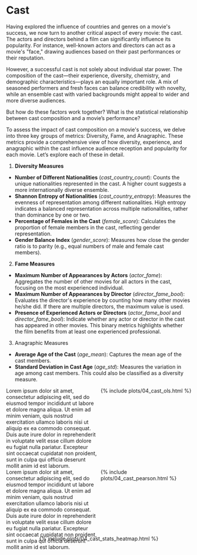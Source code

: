 # Cast

Having explored the influence of countries and genres on a movie's success, we now turn to another critical aspect of every movie: the cast. The actors and directors behind a film can significantly influence its popularity. For instance, well-known actors and directors can act as a movie's "face," drawing audiences based on their past performances or their reputation.

However, a successful cast is not solely about individual star power. The composition of the cast—their experience, diversity, chemistry, and demographic characteristics—plays an equally important role. A mix of seasoned performers and fresh faces can balance credibility with novelty, while an ensemble cast with varied backgrounds might appeal to wider and more diverse audiences.

But how do these factors work together? What is the statistical relationship between cast composition and a movie’s performance?

To assess the impact of cast composition on a movie's success, we delve into three key groups of metrics: Diversity, Fame, and Anagraphic. These metrics provide a comprehensive view of how diversity, experience, and anagraphic within the cast influence audience reception and popularity for each movie. Let’s explore each of these in detail.

1. **Diversity Measures**
 - **Number of Different Nationalities** (*cast_country_count*): Counts the unique nationalities represented in the cast. A higher count suggests a more internationally diverse ensemble.
 - **Shannon Entropy of Nationalities** (*cast_country_entropy*): Measures the evenness of representation among different nationalities. High entropy indicates a balanced representation across multiple nationalities, rather than dominance by one or two.
 - **Percentage of Females in the Cast** (*female_score*): Calculates the proportion of female members in the cast, reflecting gender representation.
 - **Gender Balance Index** (*gender_score*): Measures how close the gender ratio is to parity (e.g., equal numbers of male and female cast members).

2. **Fame Measures**
 - **Maximum Number of Appearances by Actors** (*actor_fame*): Aggregates the number of other movies for all actors in the cast, focusing on the most experienced individual.
 - **Maximum Number of Appearances by Director** (*director_fame_bool*): Evaluates the director's experience by counting how many other movies he/she did. If there are multiple directors, the maximum value is used.
 - **Presence of Experienced Actors or Directors** (*actor_fame_bool* and *director_fame_bool*): Indicate whether any actor or director in the cast has appeared in other movies. This binary metrics highlights whether the film benefits from at least one experienced professional.

3. Anagraphic Measures
 - **Average Age of the Cast** (*age_mean*): Captures the mean age of the cast members.
 - **Standard Deviation in Cast Age** (*age_std*): Measures the variation in age among cast members. This could also be classified as a diversity measure.

<div style="display: flex; align-items: flex-start">
    <div style="flex: 1; margin-right: 10px;">
        Lorem ipsum dolor sit amet, consectetur adipiscing elit, sed do eiusmod tempor incididunt ut labore et dolore magna aliqua. Ut enim ad minim veniam, quis nostrud exercitation ullamco laboris nisi ut aliquip ex ea commodo consequat. Duis aute irure dolor in reprehenderit in voluptate velit esse cillum dolore eu fugiat nulla pariatur. Excepteur sint occaecat cupidatat non proident, sunt in culpa qui officia deserunt mollit anim id est laborum.
    </div>
    <div style="flex: 1;">
        {% include plots/04_cast_ols.html %}
    </div>
</div>

<div style="display: flex; align-items: flex-start">
    <div style="flex: 1; margin-right: 10px;">
        Lorem ipsum dolor sit amet, consectetur adipiscing elit, sed do eiusmod tempor incididunt ut labore et dolore magna aliqua. Ut enim ad minim veniam, quis nostrud exercitation ullamco laboris nisi ut aliquip ex ea commodo consequat. Duis aute irure dolor in reprehenderit in voluptate velit esse cillum dolore eu fugiat nulla pariatur. Excepteur sint occaecat cupidatat non proident, sunt in culpa qui officia deserunt mollit anim id est laborum.
    </div>
    <div style="flex: 1;">
        {% include plots/04_cast_pearson.html %}
    </div>
</div>

<div style="display: flex; justify-content: center; margin-top: -40px;">
    {% include plots/04_cast_stats_heatmap.html %}
</div>